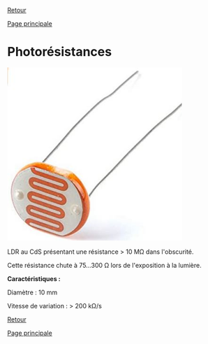 [Retour](partie_électrique.md)

[Page principale](README.md)

<h1>Photorésistances</h1>

<img src="photoresistance.jpg" width="400">

LDR au CdS présentant une résistance > 10 MΩ dans l'obscurité. 

Cette résistance chute à 75...300 Ω lors de l'exposition à la lumière. 

<b>Caractéristiques :</b>

Diamètre : 10 mm 

Vitesse de variation : > 200 kΩ/s 

[Retour](partie_mécanique.md)

[Page principale](README.md)

